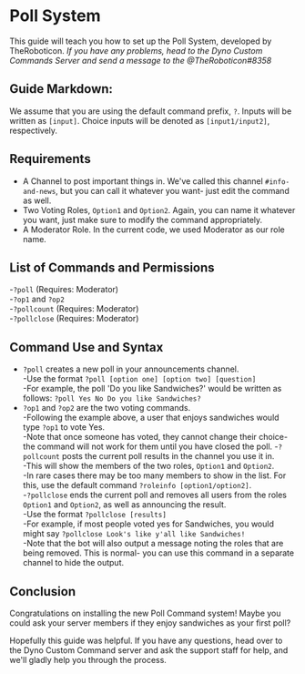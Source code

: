 # Poll System
This guide will teach you how to set up the Poll System, developed by TheRoboticon. *If you have any problems, head to the Dyno Custom Commands Server and send a message to the @TheRoboticon#8358*

## Guide Markdown:
We assume that you are using the default command prefix, ``?``. Inputs will be written as ``[input]``. Choice inputs will be denoted as ``[input1/input2]``, respectively.

## Requirements
- A Channel to post important things in. We've called this channel ``#info-and-news``, but you can call it whatever you want- just edit the command as well.
- Two Voting Roles, ``Option1`` and ``Option2``. Again, you can name it whatever you want, just make sure to modify the command appropriately.
- A Moderator Role. In the current code, we used Moderator as our role name.

## List of Commands and Permissions
-``?poll`` (Requires: Moderator)  
-``?op1`` and ``?op2``  
-``?pollcount`` (Requires: Moderator)  
-``?pollclose`` (Requires: Moderator)  

## Command Use and Syntax
- ``?poll`` creates a new poll in your announcements channel.  
  -Use the format ``?poll [option one] [option two] [question]``  
  -For example, the poll 'Do you like Sandwiches?' would be written as follows: ``?poll Yes No Do you like Sandwiches?``  
- ``?op1`` and ``?op2`` are the two voting commands.  
  -Following the example above, a user that enjoys sandwiches would type ``?op1`` to vote Yes.  
  -Note that once someone has voted, they cannot change their choice- the command will not work for them until you have closed the poll.
-``?pollcount`` posts the current poll results in the channel you use it in.  
  -This will show the members of the two roles, ``Option1`` and ``Option2``.  
  -In rare cases there may be too many members to show in the list. For this, use the default command ``?roleinfo [option1/option2]``.  
-``?pollclose`` ends the current poll and removes all users from the roles ``Option1`` and ``Option2``, as well as announcing the result.  
  -Use the format ``?pollclose [results]``  
  -For example, if most people voted yes for Sandwiches, you would might say ``?pollclose Look's like y'all like Sandwiches!``  
  -Note that the bot will also output a message noting the roles that are being removed. This is normal- you can use this command in a separate channel to hide the output.
  
## Conclusion
Congratulations on installing the new Poll Command system! Maybe you could ask your server members if they enjoy sandwiches as your first poll?

Hopefully this guide was helpful. If you have any questions, head over to the Dyno Custom Command server and ask the support staff for help, and we'll gladly help you through the process.
